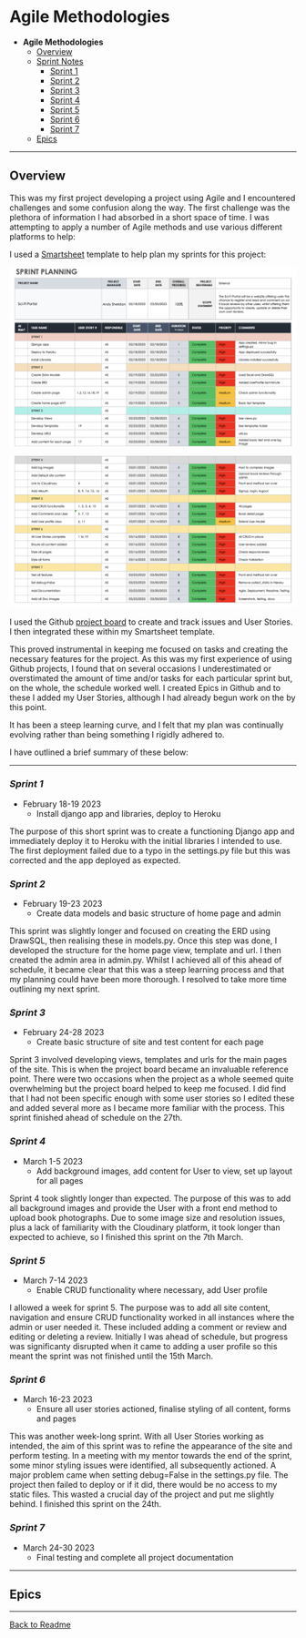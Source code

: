 # Agile Methodologies

* **Agile Methodologies**
  * [Overview](overview)
  * [Sprint Notes](sprint-notes)
    * [Sprint 1](sprint-1)
    * [Sprint 2](sprint-2)
    * [Sprint 3](sprint-3)
    * [Sprint 4](sprint-4)
    * [Sprint 5](sprint-5)
    * [Sprint 6](sprint-6)
    * [Sprint 7](sprint-7)
  * [Epics](epics)

<hr>

## **Overview**

This was my first project developing a project using Agile and I encountered challenges and some confusion along the way. The first challenge was the plethora of information I had absorbed in a short space of time. I was attempting to apply a number of Agile methods and use various different platforms to help: 

I used a [Smartsheet](https://www.smartsheet.com) template to help plan my sprints for this project:

![Sprint Planning 1](docs/agile/sprint-planning1.png)

![Sprint Planning 2](docs/agile/sprint-planning2.png)

I used the Github [project board](https://github.com/users/AndypSheridan/projects/2) to create and track issues and User Stories. I then integrated these within my Smartsheet template.

This proved instrumental in keeping me focused on tasks and creating the necessary features for the project. As this was my first experience of using Github projects, I found that on several occasions I underestimated or overstimated the amount of time and/or tasks for each particular sprint but, on the whole, the schedule worked well. I created Epics in Github and to these I added my User Stories, although I had already begun work on the by this point.

It has been a steep learning curve, and I felt that my plan was continually evolving rather than being something I rigidly adhered to. 

I have outlined a brief summary of these below:


<hr>

### *Sprint 1*

* February 18-19 2023
  * Install django app and libraries, deploy to Heroku

The purpose of this short sprint was to create a functioning Django app and immediately deploy it to Heroku with the initial libraries I intended to use. The first deployment failed due to a typo in the settings.py file but this was corrected and the app deployed as expected.

### *Sprint 2*

* February 19-23 2023
  * Create data models and basic structure of home page and admin

This sprint was slightly longer and focused on creating the ERD using DrawSQL, then realising these in models.py. Once this step was done, I developed the structure for the home page view, template and url. I then created the admin area in admin.py. Whilst I achieved all of this ahead of schedule, it became clear that this was a steep learning process and that my planning could have been more thorough. I resolved to take more time outlining my next sprint.

### *Sprint 3*

* February 24-28 2023
  * Create basic structure of site and test content for each page

Sprint 3 involved developing views, templates and urls for the main pages of the site. This is when the project board became an invaluable reference point. There were two occasions when the project as a whole seemed quite overwhelming but the project board helped to keep me focused. I did find that I had not been specific enough with some user stories so I edited these and added several more as I became more familiar with the process. This sprint finished ahead of schedule on the 27th.

### *Sprint 4*

* March 1-5 2023
  * Add background images, add content for User to view, set up layout for all pages

Sprint 4 took slightly longer than expected. The purpose of this was to add all background images and provide the User with a front end method to upload book photographs. Due to some image size and resolution issues, plus a lack of familiarity with the Cloudinary platform, it took longer than expected to achieve, so I finished this sprint on the 7th March.

### *Sprint 5*

* March 7-14 2023
  * Enable CRUD functionality where necessary, add User profile

I allowed a week for sprint 5. The purpose was to add all site content, navigation and ensure CRUD functionality worked in all instances where the admin or user needed it. These included adding a comment or review and editing or deleting a review. Initially I was ahead of schedule, but progress was significanty disrupted when it came to adding a user profile so this meant the sprint was not finished until the 15th March.

### *Sprint 6*

* March 16-23 2023
  * Ensure all user stories actioned, finalise styling of all content, forms and pages

This was another week-long sprint. With all User Stories working as intended, the aim of this sprint was to refine the appearance of the site and perform testing. In a meeting with my mentor towards the end of the sprint, some minor styling issues were identified, all subsequently actioned. A major problem came when setting debug=False in the settings.py file. The project then failed to deploy or if it did, there would be no access to my static files. This wasted a crucial day of the project and put me slightly behind. I finished this sprint on the 24th.

### *Sprint 7*

* March 24-30 2023
  * Final testing and complete all project documentation

<hr>

## **Epics**




<hr>

[Back to Readme](/README.md)